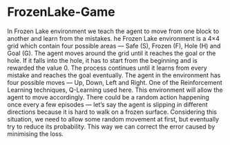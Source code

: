 # FrozenLake-Game
In Frozen Lake environment we teach the agent to move from one block to another and learn from the mistakes.
he Frozen Lake environment is a 4×4 grid which contain four possible areas  — Safe (S), Frozen (F), Hole (H) and Goal (G). The agent moves around the grid until it reaches the goal or the hole. If it falls into the hole, it has to start from the beginning and is rewarded the value 0. The process continues until it learns from every mistake and reaches the goal eventually.
The agent in the environment has four possible moves — Up, Down, Left and Right. One of the Reinforcement Learning techniques, Q-Learning used here. This environment will allow the agent to move accordingly. There could be a random action happening once every a few episodes — let’s say the agent is slipping in different directions because it is hard to walk on a frozen surface. Considering this situation, we need to allow some random movement at first, but eventually try to reduce its probability. This way we can correct the error caused by minimising the loss.

